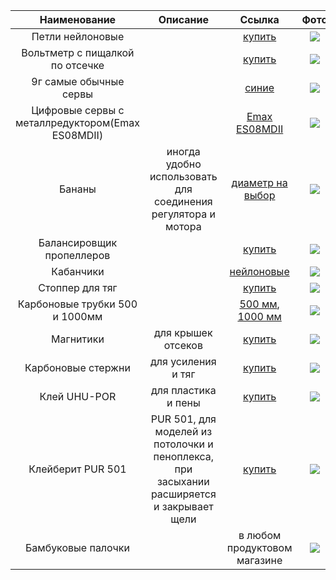|                   Наименование                   |                                          Описание                                          |                                                                                                                                                                           Ссылка                                                                                                                                                                            |                                                   Фото                                                   |
| :----------------------------------------------: | :----------------------------------------------------------------------------------------: | :---------------------------------------------------------------------------------------------------------------------------------------------------------------------------------------------------------------------------------------------------------------------------------------------------------------------------------------------------------: | :------------------------------------------------------------------------------------------------------: |
|                 Петли нейлоновые                 |                                                                                            |                                                                                                                    [купить](https://aliexpress.ru/item/32799882853.html?sku_id=65809468034&spm=a2g2w.productlist.list.8.32066938k02zV5)                                                                                                                     |             ![](https://ae04.alicdn.com/kf/HTB142ECNXXXXXcDXVXXq6xXFXXXi/10-RC-aileron.jpg)              |
|         Вольтметр с пищалкой по отсечке          |                                                                                            |                                                                                                                                                  [купить](https://ru.aliexpress.com/item/32720299175.html)                                                                                                                                                  |      ![](https://ae04.alicdn.com/kf/HTB17gGMMVXXXXXXXVXXq6xXFXXXa/3-7-30-1-8-s-fe-li-ion-lipo.jpg)       |
|              9г самые обычные сервы              |                                                                                            |                                                                                                                                                      [синие](http://s.click.aliexpress.com/e/gOBHHC4)                                                                                                                                                       |       ![](https://ae04.alicdn.com/kf/HTB10UBzQFXXXXaqXXXXq6xXFXXX3/5-10-20-50-100-SG90-SG-90.jpg)        |
| Цифровые сервы с металлредуктором(Emax ES08MDII) |                                                                                            |                                                                                                                                          [Emax ES08MDII](https://aliexpress.ru/popular/es08md-digital-servo.html)                                                                                                                                           |           ![](https://ae04.alicdn.com/kf/Hbc881443307b4c0cb1fa3f8b521a5876k/EMAX-ES08MDII.jpg)           |
|                      Бананы                      |               иногда удобно использовать для соединения регулятора и мотора                |                                                                                                                                                [диаметр на выбор](http://s.click.aliexpress.com/e/bID3SgLq)                                                                                                                                                 |         ![](https://ae04.alicdn.com/kf/H24795ca3455243d4b99a8de94edfd5596/20-40-3-5-RC-ESC.jpg)          |
|            Балансировщик пропеллеров             |                                                                                            |                                                                                                               [купить](https://aliexpress.ru/item/1005002778082847.html?sku_id=12000022144011088&spm=a2g2w.productlist.list.1.4ce51a217sngi0)                                                                                                               |                   ![](https://ae04.alicdn.com/kf/HTB1HNOARVXXXXazXpXXq6xXFXXXa/-.jpg)                    |
|                    Кабанчики                     |                                                                                            |                                                                                                                                                    [нейлоновые](http://s.click.aliexpress.com/e/UIwQLqg)                                                                                                                                                    |                ![](https://ae04.alicdn.com/kf/H45dfd7af7f0d451ba562184bf96758a6a/10.jpg)                 |
|                 Стоппер для тяг                  |                                                                                            |                                                                                                                                                         [купить](https://a.aliexpress.com/_m0geT5Y)                                                                                                                                                         |                 ![](https://ae04.alicdn.com/kf/HTB108dAivuSBuNkHFqDq6xfhVXa0/10-RC.jpg)                  |
|          Карбоновые трубки 500 и 1000мм          |                                                                                            |                                                                                                                                  [500 мм](https://a.aliexpress.com/_m0ZI1w6), [1000 мм](https://a.aliexpress.com/_mqBfyOO)                                                                                                                                  |          ![](https://ae04.alicdn.com/kf/HTB1UPm9bgoQMeJjy1Xaq6ASsFXax/Ormino-6-8-10-12-14.jpg)           |
|                    Магнитики                     |                                     для крышек отсеков                                     |                                                                                                              [купить](https://aliexpress.ru/item/1005001625480797.html?sku_id=12000016871732454&spm=a2g2w.productlist.list.89.17401f4bNC64ZV)                                                                                                               |               ![](https://ae04.alicdn.com/kf/HTB1sEXFz1uSBuNjy1Xcq6AYjFXau/10-5-2-20.jpg)                |
|                Карбоновые стержни                |                                     для усиления и тяг                                     |                                                                                                                                                         [купить](https://a.aliexpress.com/_mPUoGtM)                                                                                                                                                         |               ![](https://ae04.alicdn.com/kf/H01b33631c04b4930a8f7ba8b337e650f9/1-1-5.jpg)               |
|                   Клей UHU-POR                   |                                    для пластика и пены                                     |                                                                                                                                   [купить](https://www.ozon.ru/product/uhu-kley-universalnyy-50-ml-24288923/?sh=LsNWP4fz)                                                                                                                                   | ![](https://www.globalhobby.ru/wa-data/public/shop/products/47/13/1347/images/4790/41341.jpg.750@2x.jpg) |
|                Клейберит PUR 501                 | PUR 501, для моделей из потолочки и пеноплекса, при засыхании расширяется и закрывает щели | [купить](https://market.yandex.ru/search?text=%D0%9F%D0%A3%D0%A0-%D0%BA%D0%BB%D0%B5%D0%B9%20Kleiberit%20501.0%20%D1%83%D0%BD%D0%B8%D0%B2%D0%B5%D1%80%D1%81%D0%B0%D0%BB%D1%8C%D0%BD%D1%8B%D0%B9%20%D0%BF%D0%BE%D0%BB%D0%B8%D1%83%D1%80%D0%B5%D1%82%D0%B0%D0%BD%D0%BE%D0%B2%D1%8B%D0%B9%2C%20D4%2C%200.5%20%D0%BA%D0%B3&cpa=0&onstock=0&local-offers-first=0) |              ![](https://ellmas.ru/upload/iblock/801/8012f3a8129f8839682e7ce217cf4cbe.jpg)               |
|                Бамбуковые палочки                |                                                                                            |                                                                                                                                                                в любом продуктовом магазине                                                                                                                                                                 |             ![](https://images.ru.prom.st/636921421_w200_h200_palochki-bambukovye-dlya.jpg)              |
